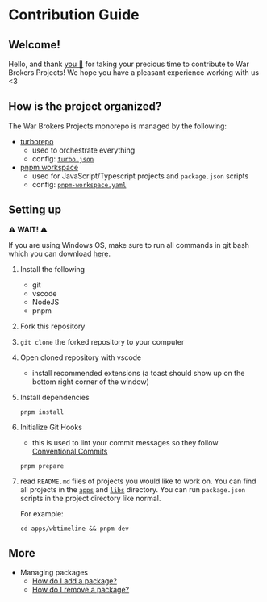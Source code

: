 # Contribution Guide

## Welcome!

Hello, and thank <u>you 🫵</u> for taking your precious time to contribute to
War Brokers Projects! We hope you have a pleasant experience working with us <3

## How is the project organized?

The War Brokers Projects monorepo is managed by the following:

- [turborepo](https://turbo.build/repo)
  - used to orchestrate everything
  - config: [`turbo.json`](./turbo.json)
- [pnpm workspace](https://pnpm.io/workspaces)
  - used for JavaScript/Typescript projects and `package.json` scripts
  - config: [`pnpm-workspace.yaml`](./pnpm-workspace.yaml)

## Setting up

**⚠️ WAIT! ⚠️**

If you are using Windows OS, make sure to run all commands in git bash which
you can download [here](https://git-scm.com/downloads).

1. Install the following
   - git
   - vscode
   - NodeJS
   - pnpm
2. Fork this repository
3. `git clone` the forked repository to your computer
4. Open cloned repository with vscode
   - install recommended extensions (a toast should show up on the bottom right corner of the window)
5. Install dependencies
   ```
   pnpm install
   ```
6. Initialize Git Hooks
   - this is used to lint your commit messages so they follow [Conventional Commits](https://www.conventionalcommits.org/en/v1.0.0)
   ```
   pnpm prepare
   ```
7. read `README.md` files of projects you would like to work on.
   You can find all projects in the [`apps`](./apps) and [`libs`](./libs)
   directory. You can run `package.json` scripts in the project directory like
   normal.

   For example:

   ```
   cd apps/wbtimeline && pnpm dev
   ```

## More

- Managing packages
  - [How do I add a package?](./docs/package-addition.md)
  - [How do I remove a package?](./docs/package-removal.md)
